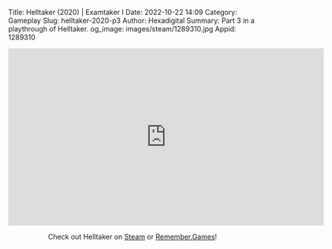 Title: Helltaker (2020) | Examtaker I
Date: 2022-10-22 14:09
Category: Gameplay
Slug: helltaker-2020-p3
Author: Hexadigital
Summary: Part 3 in a playthrough of Helltaker.
og_image: images/steam/1289310.jpg
Appid: 1289310

<center><iframe src="https://www.youtube.com/embed/4I4xj47U4XU?feature=oembed" allow="accelerometer; autoplay; encrypted-media; gyroscope; picture-in-picture" width="640" height="360" frameborder="0"></iframe>

Check out Helltaker on [Steam](https://store.steampowered.com/app/1289310/?curator_clanid=34633900) or [Remember.Games](https://remember.games/game/1062/helltaker/)!</center>

